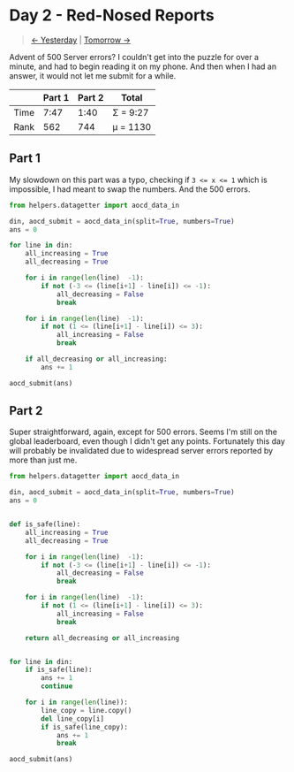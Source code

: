 # Day 2 - Red-Nosed Reports

> [<- Yesterday](1.md) | [Tomorrow ->](3.md)

Advent of 500 Server errors? I couldn't get into the puzzle for over a minute, and had to begin reading it on my phone. And then when I had an answer, it would not let me submit for a while.

|      | Part 1 | Part 2 | Total    |
|------|--------|--------|----------|
| Time | 7:47   | 1:40   | Σ = 9:27 |
| Rank | 562    | 744    | μ = 1130 |

## Part 1

My slowdown on this part was a typo, checking if `3 <= x <= 1` which is impossible, I had meant to swap the numbers. And the 500 errors.

```python
from helpers.datagetter import aocd_data_in

din, aocd_submit = aocd_data_in(split=True, numbers=True)
ans = 0

for line in din:
    all_increasing = True
    all_decreasing = True

    for i in range(len(line)  -1):
        if not (-3 <= (line[i+1] - line[i]) <= -1):
            all_decreasing = False
            break

    for i in range(len(line)  -1):
        if not (1 <= (line[i+1] - line[i]) <= 3):
            all_increasing = False
            break

    if all_decreasing or all_increasing:
        ans += 1

aocd_submit(ans)
```

## Part 2

Super straightforward, again, except for 500 errors. Seems I'm still on the global leaderboard, even though I didn't get any points. Fortunately this day will probably be invalidated due to widespread server errors reported by more than just me.

```python
from helpers.datagetter import aocd_data_in

din, aocd_submit = aocd_data_in(split=True, numbers=True)
ans = 0


def is_safe(line):
    all_increasing = True
    all_decreasing = True

    for i in range(len(line)  -1):
        if not (-3 <= (line[i+1] - line[i]) <= -1):
            all_decreasing = False
            break

    for i in range(len(line)  -1):
        if not (1 <= (line[i+1] - line[i]) <= 3):
            all_increasing = False
            break

    return all_decreasing or all_increasing


for line in din:
    if is_safe(line):
        ans += 1
        continue

    for i in range(len(line)):
        line_copy = line.copy()
        del line_copy[i]
        if is_safe(line_copy):
            ans += 1
            break

aocd_submit(ans)
```
